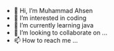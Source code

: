 - 👋 Hi, I’m Muhammad Ahsen
- 👀 I’m interested in coding
- 🌱 I’m currently learning java
- 💞️ I’m looking to collaborate on ...
- 📫 How to reach me ...

<!---
M-Ahsen/M-Ahsen is a ✨ special ✨ repository because its `README.md` (this file) appears on your GitHub profile.
You can click the Preview link to take a look at your changes.
--->
